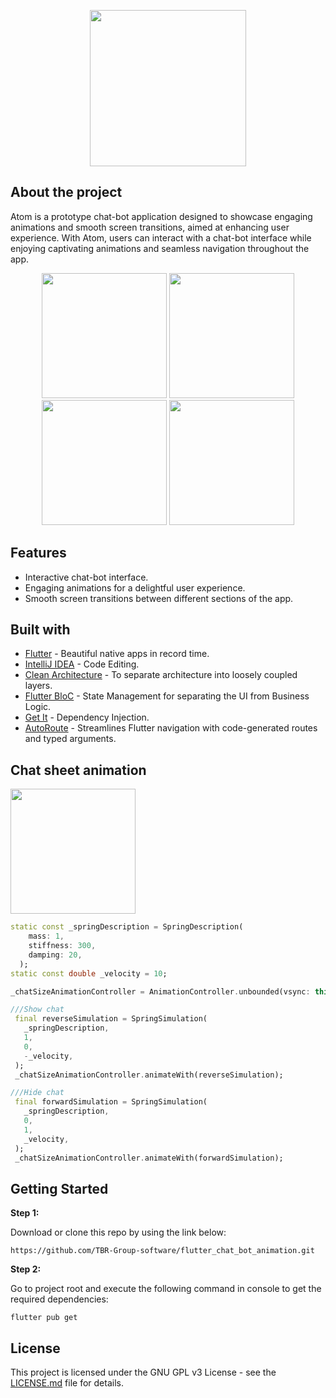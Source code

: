 <p float = "center", align="center ">
     <img src="https://github.com/TBR-Group-software/flutter_chat_bot_animation/assets/34423346/11d94d99-84b6-4770-b101-2626f05eea6a" width = "250" />
</p>

## About the project
Atom is a prototype chat-bot application designed to showcase engaging animations and smooth screen transitions, aimed at enhancing user experience. With Atom, users can interact with a chat-bot interface while enjoying captivating animations and seamless navigation throughout the app.

<p float="center", align="center">
  <img src="https://github.com/TBR-Group-software/flutter_chat_bot_animation/assets/34423346/8a49fcf3-5fea-45bc-9c59-e8daa98de7cb" width="200" />
  <img src="https://github.com/TBR-Group-software/flutter_chat_bot_animation/assets/34423346/87ec7bc5-9798-46d8-bc46-c12af4414ca4" width="200" />
  <img src="https://github.com/TBR-Group-software/flutter_chat_bot_animation/assets/34423346/dbad8355-eaef-459b-9af8-8ec102ea40ba" width="200" />
  <img src="https://github.com/TBR-Group-software/flutter_chat_bot_animation/assets/34423346/a38c116b-63b7-4e44-aa4c-5a65fdbae7ed" width="200" />
</p>

## Features
- Interactive chat-bot interface.
- Engaging animations for a delightful user experience.
- Smooth screen transitions between different sections of the app.

## Built with
- [Flutter](https://flutter.dev/) - Beautiful native apps in record time.
- [IntelliJ IDEA](https://www.jetbrains.com/ru-ru/idea/) - Code Editing.
- [Clean Architecture](https://blog.cleancoder.com/uncle-bob/2012/08/13/the-clean-architecture.html) - To separate architecture into loosely coupled layers.
- [Flutter BloC](https://pub.dev/packages/flutter_bloc) - State Management for separating the UI from Business Logic.
- [Get It](https://pub.dev/packages/get_it) - Dependency Injection.
- [AutoRoute](https://pub.dev/packages/auto_route) - Streamlines Flutter navigation with code-generated routes and typed arguments.

## Chat sheet animation
<p>
     <img src="https://github.com/TBR-Group-software/flutter_chat_bot_animation/assets/34423346/78eecdf6-ca48-4366-8020-540319399176" width="200" />
</p>



```dart
static const _springDescription = SpringDescription(
    mass: 1,
    stiffness: 300,
    damping: 20,
  );
static const double _velocity = 10;

_chatSizeAnimationController = AnimationController.unbounded(vsync: this);

///Show chat
 final reverseSimulation = SpringSimulation(
   _springDescription,
   1,
   0,
   -_velocity,
 );
 _chatSizeAnimationController.animateWith(reverseSimulation);

///Hide chat
 final forwardSimulation = SpringSimulation(
   _springDescription,
   0,
   1,
   _velocity,
 );
 _chatSizeAnimationController.animateWith(forwardSimulation);
```

## Getting Started


**Step 1:**

Download or clone this repo by using the link below:

```
https://github.com/TBR-Group-software/flutter_chat_bot_animation.git
```

**Step 2:**

Go to project root and execute the following command in console to get the required dependencies: 

```
flutter pub get 
```

## License
This project is licensed under the GNU GPL v3 License - see the [LICENSE.md](https://github.com/TBR-Group-software/flutter_chat_bot_animation/blob/main/LICENSE.md) file for details.
